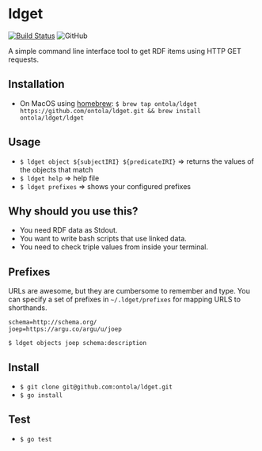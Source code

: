 # ldget
[![Build Status](https://travis-ci.org/ontola/active_response.svg?branch=master)](https://travis-ci.org/ontola/active_response) ![GitHub](https://img.shields.io/github/license/ontola/ldget.svg)

A simple command line interface tool to get RDF items using HTTP GET requests.

## Installation

- On MacOS using [homebrew](https://brew.sh/): `$ brew tap ontola/ldget https://github.com/ontola/ldget.git && brew install ontola/ldget/ldget`

## Usage

- `$ ldget object ${subjectIRI} ${predicateIRI}` => returns the values of the objects that match
- `$ ldget help` => help file
- `$ ldget prefixes` => shows your configured prefixes

## Why should you use this?

- You need RDF data as Stdout.
- You want to write bash scripts that use linked data.
- You need to check triple values from inside your terminal.

## Prefixes

URLs are awesome, but they are cumbersome to remember and type.
You can specify a set of prefixes in `~/.ldget/prefixes` for mapping URLS to shorthands.

```
schema=http://schema.org/
joep=https://argu.co/argu/u/joep
```

`$ ldget objects joep schema:description`

## Install

- `$ git clone git@github.com:ontola/ldget.git`
- `$ go install`

## Test

- `$ go test`

